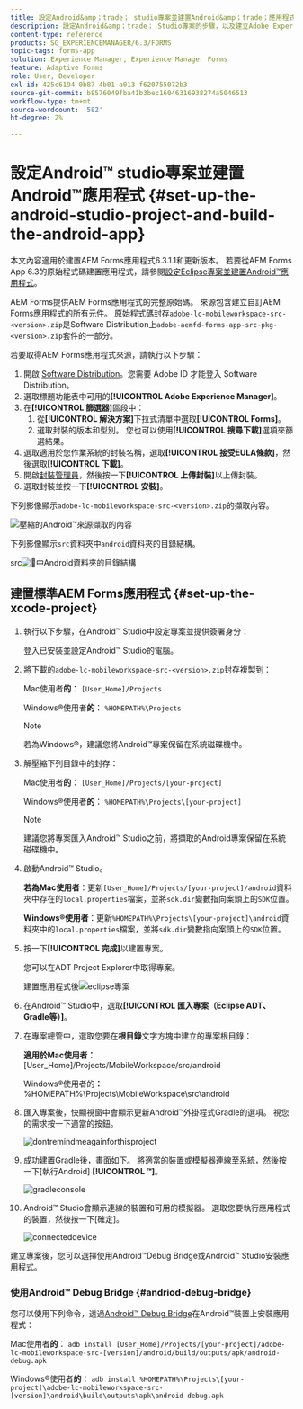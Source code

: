 ```yaml
---
title: 設定Android&amp；trade； studio專案並建置Android&amp；trade；應用程式
description: 設定Android&amp；trade； Studio專案的步驟，以及建立Adobe Experience Manager (AEM) Forms應用程式的安裝程式
content-type: reference
products: SG_EXPERIENCEMANAGER/6.3/FORMS
topic-tags: forms-app
solution: Experience Manager, Experience Manager Forms
feature: Adaptive Forms
role: User, Developer
exl-id: 425c6194-0b87-4b01-a013-f620755072b3
source-git-commit: b8576049fba41b3bec16046316938274a5046513
workflow-type: tm+mt
source-wordcount: '582'
ht-degree: 2%

---
```


# 設定Android™ studio專案並建置Android™應用程式 {#set-up-the-android-studio-project-and-build-the-android-app}

本文內容適用於建置AEM Forms應用程式6.3.1.1和更新版本。 若要從AEM Forms App 6.3的原始程式碼建置應用程式，請參閱[設定Eclipse專案並建置Android™應用程式](/help/forms/using/setup-eclipse-project-build-installer.md)。

AEM Forms提供AEM Forms應用程式的完整原始碼。 來源包含建立自訂AEM Forms應用程式的所有元件。 原始程式碼封存`adobe-lc-mobileworkspace-src-<version>.zip`是Software Distribution上`adobe-aemfd-forms-app-src-pkg-<version>.zip`套件的一部分。

若要取得AEM Forms應用程式來源，請執行以下步驟：

1. 開啟 [Software Distribution](https://experience.adobe.com/downloads)。您需要 Adobe ID 才能登入 Software Distribution。
1. 選取標題功能表中可用的&#x200B;**[!UICONTROL Adobe Experience Manager]**。
1. 在&#x200B;**[!UICONTROL 篩選器]**&#x200B;區段中：
   1. 從&#x200B;**[!UICONTROL 解決方案]**&#x200B;下拉式清單中選取&#x200B;**[!UICONTROL Forms]**。
   2. 選取封裝的版本和型別。 您也可以使用&#x200B;**[!UICONTROL 搜尋下載]**&#x200B;選項來篩選結果。
1. 選取適用於您作業系統的封裝名稱，選取&#x200B;**[!UICONTROL 接受EULA條款]**，然後選取&#x200B;**[!UICONTROL 下載]**。
1. 開啟[封裝管理員](/help/sites-administering/package-manager.md)，然後按一下&#x200B;**[!UICONTROL 上傳封裝]**&#x200B;以上傳封裝。
1. 選取封裝並按一下&#x200B;**[!UICONTROL 安裝]**。

下列影像顯示`adobe-lc-mobileworkspace-src-<version>.zip`的擷取內容。

![壓縮的Android™來源擷取的內容](assets/mws-content-1.png)

下列影像顯示`src`資料夾中`android`資料夾的目錄結構。

src![&#128279;](assets/android-folder.png)中Android資料夾的目錄結構

## 建置標準AEM Forms應用程式 {#set-up-the-xcode-project}

1. 執行以下步驟，在Android™ Studio中設定專案並提供簽署身分：

   登入已安裝並設定Android™ Studio的電腦。

1. 將下載的`adobe-lc-mobileworkspace-src-<version>.zip`封存複製到：

   Mac使用者&#x200B;**的**： `[User_Home]/Projects`

   Windows®使用者&#x200B;**的**： `%HOMEPATH%\Projects`

   >[!NOTE]
   >
   >若為Windows®，建議您將Android™專案保留在系統磁碟機中。

1. 解壓縮下列目錄中的封存：

   Mac使用者&#x200B;**的**： `[User_Home]/Projects/[your-project]`

   Windows®使用者&#x200B;**的**： `%HOMEPATH%\Projects\[your-project]`

   >[!NOTE]
   >
   >建議您將專案匯入Android™ Studio之前，將擷取的Android專案保留在系統磁碟機中。

1. 啟動Android™ Studio。

   **若為Mac使用者**：更新`[User_Home]/Projects/[your-project]/android`資料夾中存在的`local.properties`檔案，並將`sdk.dir`變數指向案頭上的`SDK`位置。

   **Windows®使用者**：更新`%HOMEPATH%\Projects\[your-project]\android`資料夾中的`local.properties`檔案，並將`sdk.dir`變數指向案頭上的`SDK`位置。

1. 按一下&#x200B;**[!UICONTROL 完成]**&#x200B;以建置專案。

   您可以在ADT Project Explorer中取得專案。

   建置應用程式後![eclipse專案](assets/eclipsebuildmws.png)

1. 在Android™ Studio中，選取&#x200B;**[!UICONTROL 匯入專案（Eclipse ADT、Gradle等）]**。
1. 在專案總管中，選取您要在&#x200B;**根目錄**&#x200B;文字方塊中建立的專案根目錄：

   **適用於Mac使用者：** [User_Home]/Projects/MobileWorkspace/src/android

   Windows®使用者的&#x200B;**：** %HOMEPATH%\Projects\MobileWorkspace\src\android

1. 匯入專案後，快顯視窗中會顯示更新Android™外掛程式Gradle的選項。 視您的需求按一下適當的按鈕。

   ![dontremindmeagainforthisproject](assets/dontremindmeagainforthisproject.png)

1. 成功建置Gradle後，畫面如下。 將適當的裝置或模擬器連線至系統，然後按一下[執行Android] **[!UICONTROL ™]**。

   ![gradleconsole](assets/gradleconsole.png)

1. Android™ Studio會顯示連線的裝置和可用的模擬器。 選取您要執行應用程式的裝置，然後按一下[確定]。**&#x200B;**

   ![connecteddevice](assets/connecteddevice.png)

建立專案後，您可以選擇使用Android™Debug Bridge或Android™ Studio安裝應用程式。

### 使用Android™ Debug Bridge {#andriod-debug-bridge}

您可以使用下列命令，透過[Android™ Debug Bridge](https://developer.android.com/tools/adb)在Android™裝置上安裝應用程式：

Mac使用者&#x200B;**的**： `adb install [User_Home]/Projects/[your-project]/adobe-lc-mobileworkspace-src-[version]/android/build/outputs/apk/android-debug.apk`

Windows®使用者&#x200B;**的**： `adb install %HOMEPATH%\Projects\[your-project]\adobe-lc-mobileworkspace-src-[version]\android\build\outputs\apk\android-debug.apk`
